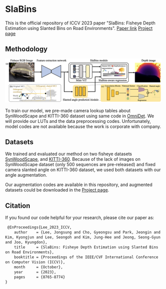 # SlaBins
This is the official repository of ICCV 2023 paper "SlaBins: Fisheye Depth Estimation using Slanted Bins on Road Environments".
[Paper link](https://openaccess.thecvf.com/content/ICCV2023/papers/Lee_SlaBins_Fisheye_Depth_Estimation_using_Slanted_Bins_on_Road_Environments_ICCV_2023_paper.pdf)   [Project page](https://syniez.github.io/SlaBins/)


## Methodology
<p align="center">
  <img src="imgs/SlaBins.png" alt="example input output" width="1000" />
</p>
To train our model, we pre-made camera lookup tables about SynWoodScape and KITTI-360 dataset using same code in <a href="https://arxiv.org/pdf/2102.07448.pdf">OmniDet</a>.
We will provide our LUTs and the data preprocessing codes.
Unfortunately, model codes are not available because the work is corporate with company.


## Datasets
We trained and evaluated our method on two fisheye datasets [SynWoodScape](https://arxiv.org/abs/2203.05056), and [KITTI-360](https://github.com/autonomousvision/kitti360Scripts).
Because of the lack of images on SynWoodScape dataset (only 500 sequences are pre-released) and fixed camera slanted angle on KITTI-360 dataset, we used both datasets with our angle augmentation.

Our augmentation codes are available in this repository, and augmented datasets could be downloaded in the [Project page](https://syniez.github.io/SlaBins/).


## Citation
If you found our code helpful for your research, please cite our paper as:

```
 @InProceedings{Lee_2023_ICCV,
    author    = {Lee, Jongsung and Cho, Gyeongsu and Park, Jeongin and Kim, Kyongjun and Lee, Seongoh and Kim, Jung-Hee and Jeong, Seong-Gyun and Joo, Kyungdon},
    title     = {SlaBins: Fisheye Depth Estimation using Slanted Bins on Road Environments},
    booktitle = {Proceedings of the IEEE/CVF International Conference on Computer Vision (ICCV)},
    month     = {October},
    year      = {2023},
    pages     = {8765-8774}
}
```
